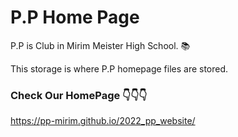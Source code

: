 # P.P Home Page

P.P is Club in Mirim Meister High School. 📚

This storage is where P.P homepage files are stored.

### Check Our HomePage 👇👇👇
https://pp-mirim.github.io/2022_pp_website/
